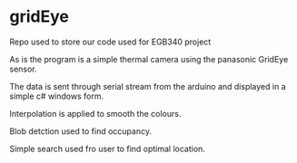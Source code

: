 # gridEye
Repo used to store our code used for EGB340 project

As is the program is a simple thermal camera using the panasonic GridEye sensor. 

The data is sent through serial stream from the arduino and displayed in a simple c# windows form.

Interpolation is applied to smooth the colours.

Blob detction used to find occupancy.

Simple search used fro user to find optimal location.
